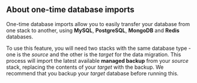 <!-- usedin: [ _legacy_docker/Databases/database-import.md, _maestro/Databases/database-import.md, _node/Databases/database-import.md, _rails/databases/database-import.md] -->


## About one-time database imports

One-time database imports allow you to easily transfer your database from one stack to another, using **MySQL**, **PostgreSQL**, **MongoDB** and **Redis** databases.

To use this feature, you will need two stacks with the same database type - one is the _source_ and the other is the _target_ for the data migration. This process will import the latest available **managed backup** from your _source_ stack, replacing the contents of your _target_ with the backup. We recommend that you backup your _target_ database before running this.

